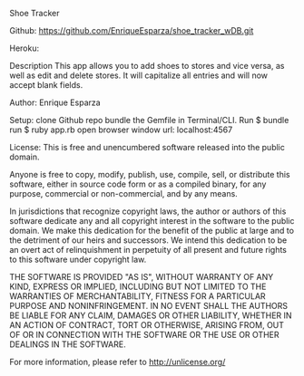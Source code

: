 Shoe Tracker

Github: https://github.com/EnriqueEsparza/shoe_tracker_wDB.git

Heroku:

Description This app allows you to add shoes to stores and vice versa, as well as edit and delete stores. It will capitalize all entries and will now accept blank fields.

Author: Enrique Esparza

Setup: clone Github repo bundle the Gemfile in Terminal/CLI. Run $ bundle run $ ruby app.rb open browser window url: localhost:4567

License:
This is free and unencumbered software released into the public domain.

Anyone is free to copy, modify, publish, use, compile, sell, or distribute this software, either in source code form or as a compiled binary, for any purpose, commercial or non-commercial, and by any means.

In jurisdictions that recognize copyright laws, the author or authors of this software dedicate any and all copyright interest in the software to the public domain. We make this dedication for the benefit of the public at large and to the detriment of our heirs and successors. We intend this dedication to be an overt act of relinquishment in perpetuity of all present and future rights to this software under copyright law.

THE SOFTWARE IS PROVIDED "AS IS", WITHOUT WARRANTY OF ANY KIND, EXPRESS OR IMPLIED, INCLUDING BUT NOT LIMITED TO THE WARRANTIES OF MERCHANTABILITY, FITNESS FOR A PARTICULAR PURPOSE AND NONINFRINGEMENT. IN NO EVENT SHALL THE AUTHORS BE LIABLE FOR ANY CLAIM, DAMAGES OR OTHER LIABILITY, WHETHER IN AN ACTION OF CONTRACT, TORT OR OTHERWISE, ARISING FROM, OUT OF OR IN CONNECTION WITH THE SOFTWARE OR THE USE OR OTHER DEALINGS IN THE SOFTWARE.

For more information, please refer to http://unlicense.org/
